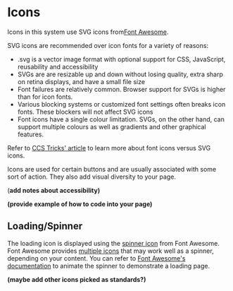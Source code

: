 # Icons

Icons in this system use SVG icons from[Font Awesome](https://www.gitbook.com/book/gctools-outilsgc/-gcdigital-design-system/edit).

SVG icons are recommended over icon fonts for a variety of reasons:

* .svg is a vector image format with optional support for CSS, JavaScript, reusability and accessibility
* SVGs are are resizable up and down without losing quality, extra sharp on retina displays, and have a small file size
* Font failures are relatively common. Browser support for SVGs is higher than for icon fonts.
* Various blocking systems or customized font settings often breaks icon fonts. These blockers will not affect SVG icons
* Font icons have a single colour limitation. SVGs, on the other hand, can support multiple colours as well as gradients and other graphical features.

Refer to [CCS Tricks' article](https://www.gitbook.com/book/gctools-outilsgc/-gcdigital-design-system/edit) to learn more about font icons versus SVG icons.

Icons are used for certain buttons and are usually associated with some sort of action. They also add visual diversity to your page.

\(**add notes about accessibility\)**

**\(provide example of how to code into your page\)**

## Loading/Spinner

The loading icon is displayed using the [spinner icon](https://www.gitbook.com/book/gctools-outilsgc/-gcdigital-design-system/edit) from Font Awesome. Font Awesome provides [multiple icons](https://www.gitbook.com/book/gctools-outilsgc/-gcdigital-design-system/edit) that may work well as a spinner, depending on your content. You can refer to [Font Awesome's documentation](https://www.gitbook.com/book/gctools-outilsgc/-gcdigital-design-system/edit) to animate the spinner to demonstrate a loading page.

**\(maybe add other icons picked as standards?\)**

## 



